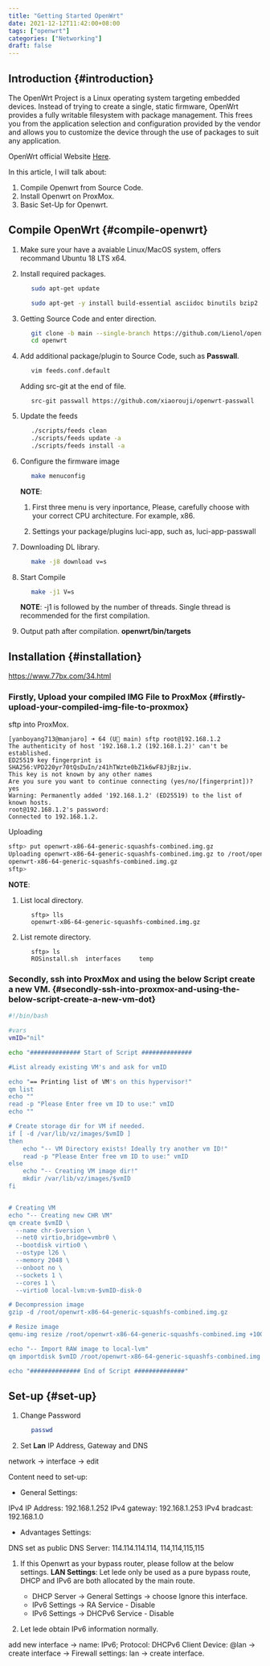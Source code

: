```yaml
---
title: "Getting Started OpenWrt"
date: 2021-12-12T11:42:00+08:00
tags: ["openwrt"]
categories: ["Networking"]
draft: false
---
```


## Introduction {#introduction}

The OpenWrt Project is a Linux operating system targeting embedded devices. Instead of trying to create a single, static firmware, OpenWrt provides a fully writable filesystem with package management. This frees you from the application selection and configuration provided by the vendor and allows you to customize the device through the use of packages to suit any application.

OpenWrt official Website [Here](https://openwrt.org/).

In this article, I will talk about:

1.  Compile Openwrt from Source Code.
2.  Install Openwrt on ProxMox.
3.  Basic Set-Up for Openwrt.


## Compile OpenWrt {#compile-openwrt}

1.  Make sure your have a avaiable Linux/MacOS system, offers recommand Ubuntu 18 LTS x64.
2.  Install required packages.

    ```bash
       sudo apt-get update

       sudo apt-get -y install build-essential asciidoc binutils bzip2 curl gawk gettext git libncurses5-dev libz-dev patch python3.5 python2.7 unzip zlib1g-dev lib32gcc1 libc6-dev-i386 subversion flex uglifyjs git-core gcc-multilib p7zip p7zip-full msmtp libssl-dev texinfo libglib2.0-dev xmlto qemu-utils upx libelf-dev autoconf automake libtool autopoint device-tree-compiler g++-multilib antlr3 gperf
    ```
3.  Getting Source Code and enter direction.

    ```bash
       git clone -b main --single-branch https://github.com/Lienol/openwrt openwrt
       cd openwrt
    ```
4.  Add additional package/plugin to Source Code, such as **Passwall**.

    ```bash
       vim feeds.conf.default
    ```

    Adding src-git at the end of file.

    ```file
       src-git passwall https://github.com/xiaorouji/openwrt-passwall
    ```
5.  Update the feeds

    ```bash
       ./scripts/feeds clean
       ./scripts/feeds update -a
       ./scripts/feeds install -a
    ```
6.  Configure the firmware image

    ```bash
       make menuconfig
    ```

    **NOTE**:

    1.  First three menu is very inportance, Please, carefully choose with your correct CPU architecture. For example, x86.

    2.  Settings your package/plugins luci-app, such as, luci-app-passwall

7.  Downloading DL library.

    ```bash
       make -j8 download v=s
    ```
8.  Start Compile

    ```bash
       make -j1 V=s
    ```

    **NOTE**: -j1 is followed by the number of threads. Single thread is recommended for the first compilation.
9.  Output path after compilation.
    **openwrt/bin/targets**


## Installation {#installation}

<https://www.77bx.com/34.html>


### Firstly, Upload your compiled IMG File to ProxMox {#firstly-upload-your-compiled-img-file-to-proxmox}

sftp into ProxMox.

```console
[yanboyang713@manjaro] ➜ 64 (U main) sftp root@192.168.1.2
The authenticity of host '192.168.1.2 (192.168.1.2)' can't be established.
ED25519 key fingerprint is SHA256:VPD220yr70tQsDuIn/z41hTWzte0bZ1k6wF8JjBzjiw.
This key is not known by any other names
Are you sure you want to continue connecting (yes/no/[fingerprint])? yes
Warning: Permanently added '192.168.1.2' (ED25519) to the list of known hosts.
root@192.168.1.2's password:
Connected to 192.168.1.2.
```

Uploading

```bash
sftp> put openwrt-x86-64-generic-squashfs-combined.img.gz
Uploading openwrt-x86-64-generic-squashfs-combined.img.gz to /root/openwrt-x86-64-generic-squashfs-combined.img.gz
openwrt-x86-64-generic-squashfs-combined.img.gz                                                          100%   53MB 111.4MB/s   00:00
sftp>
```

**NOTE**:

1.  List local directory.

    ```console
       sftp> lls
       openwrt-x86-64-generic-squashfs-combined.img.gz
    ```
2.  List remote directory.

    ```console
       sftp> ls
       ROSinstall.sh  interfaces     temp
    ```


### Secondly, ssh into ProxMox and using the below Script create a new VM. {#secondly-ssh-into-proxmox-and-using-the-below-script-create-a-new-vm-dot}

```bash
#!/bin/bash

#vars
vmID="nil"

echo "############## Start of Script ##############

#List already existing VM's and ask for vmID

echo "== Printing list of VM's on this hypervisor!"
qm list
echo ""
read -p "Please Enter free vm ID to use:" vmID
echo ""

# Create storage dir for VM if needed.
if [ -d /var/lib/vz/images/$vmID ]
then
    echo "-- VM Directory exists! Ideally try another vm ID!"
    read -p "Please Enter free vm ID to use:" vmID
else
    echo "-- Creating VM image dir!"
    mkdir /var/lib/vz/images/$vmID
fi


# Creating VM
echo "-- Creating new CHR VM"
qm create $vmID \
  --name chr-$version \
  --net0 virtio,bridge=vmbr0 \
  --bootdisk virtio0 \
  --ostype l26 \
  --memory 2048 \
  --onboot no \
  --sockets 1 \
  --cores 1 \
  --virtio0 local-lvm:vm-$vmID-disk-0

# Decompression image
gzip -d /root/openwrt-x86-64-generic-squashfs-combined.img.gz

# Resize image
qemu-img resize /root/openwrt-x86-64-generic-squashfs-combined.img +10G

echo "-- Import RAW image to local-lvm"
qm importdisk $vmID /root/openwrt-x86-64-generic-squashfs-combined.img local-lvm

echo "############## End of Script ##############"
```


## Set-up {#set-up}

1.  Change Password

    ```bash
       passwd
    ```
2.  Set **Lan** IP Address, Gateway and DNS

network -> interface -> edit

Content need to set-up:

-   General Settings:

IPv4 IP Address: 192.168.1.252
IPv4 gateway: 192.168.1.253
IPv4 bradcast: 192.168.1.0

-   Advantages Settings:

DNS set as public DNS Server: 114.114.114.114, 114,114,115,115

1.  If this Openwrt as your bypass router, please follow at the below settings.
    **LAN Settings**: Let lede only be used as a pure bypass route, DHCP and IPv6 are both allocated by the main route.
    -   DHCP Server -> General Settings -> choose Ignore this interface.
    -   IPv6 Settings -> RA Service - Disable
    -   IPv6 Settings -> DHCPv6 Service - Disable

2.  Let lede obtain IPv6 information normally.

add new interface -> name: IPv6; Protocol: DHCPv6 Client Device: @lan -> create interface -> Firewall settings: lan -> create interface.
